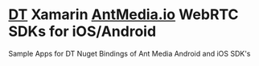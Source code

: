 # [DT](https://dreamteam-mobile.com/) Xamarin [AntMedia.io](https://antmedia.io/) WebRTC SDKs for iOS/Android

Sample Apps for DT Nuget Bindings of Ant Media Android and iOS SDK's
